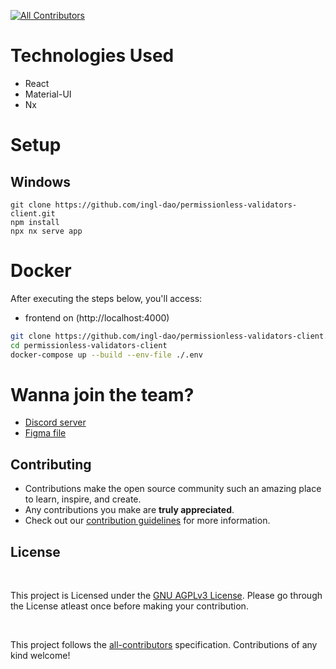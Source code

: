 <!-- ALL-CONTRIBUTORS-BADGE:START - Do not remove or modify this section -->
[![All Contributors](https://img.shields.io/badge/all_contributors-4-blue.svg?style=flat-square)](#contributors-)
<!-- ALL-CONTRIBUTORS-BADGE:END -->

# Technologies Used

- React
- Material-UI
- Nx

<!-- # Features

- Developer dashboard
- School default UI
- Bootstrap school by importing class halls, teachers, classrooms, subjects, students
- School secretary dashboard
- Timetable generation
- Teacher timetable
- Student timetable
- API subscription through Binance -->

# Setup

## Windows

```
git clone https://github.com/ingl-dao/permissionless-validators-client.git
npm install
npx nx serve app
```
<!-- create a .env file following the .env.skeleton -->

# Docker

After executing the steps below, you'll access: 

- frontend on (http://localhost:4000)

```bash
git clone https://github.com/ingl-dao/permissionless-validators-client.git
cd permissionless-validators-client
docker-compose up --build --env-file ./.env
```
<!-- create a .env file following the .env.skeleton -->


# Wanna join the team?

- [Discord server](https://discord.gg/Np5FwgFEFe)
- [Figma file](https://www.figma.com/file/Bn2T905W8Zo4uHPjSEyvpx/Ingl.io?node-id=518%3A2&t=3EIUM0ds0N4NEDx0-1)


##  Contributing

- Contributions make the open source community such an amazing place to learn, inspire, and create.
- Any contributions you make are **truly appreciated**.
- Check out our [contribution guidelines](/CONTRIBUTING.md) for more information.

<h2>
License
</h2>

<br>
<p>
This project is Licensed under the <a href="./LICENSE">GNU AGPLv3 License</a>. Please go through the License atleast once before making your contribution. </p>
<br>

<!-- ## Contributors ✨

Thanks goes to these wonderful people ❤: -->

<!-- ALL-CONTRIBUTORS-LIST:START - Do not remove or modify this section -->
<!-- prettier-ignore-start -->
<!-- markdownlint-disable -->
<!-- <table>
  <tbody>
    <tr>
      <td align="center"><a href="https://github.com/tchakoumi"><img src="https://avatars.githubusercontent.com/u/43315117?s=400&v=4?s=70" width="70px;" alt="Tchakoumi Lorrain"/><br /><sub><b>Tchakoumi Lorrain</b></sub></a><br /><a href="https://github.com/glom-oss/ricly/commits?author=tchakoumi" title="Code">💻</a> <a href="https://github.com/glom-oss/ricly/pulls?q=is%3Apr+reviewed-by%3Atchakoumi" title="Reviewed Pull Requests">👀</a> <a href="#projectManagement-tchakoumi" title="Project Management">📆</a> <a href="#design-tchakoumi" title="Design">🎨</a><a href="#ideas-tchakoumi" title="Ideas, Planning, & Feedback">🤔</a></td>
      <td align="center"><a href="https://github.com/marcjazz"><img src="https://avatars.githubusercontent.com/u/61763373?v=4?s=70" width="70px;" alt="Kuidja Marco"/><br /><sub><b>Kuidja Marco</b></sub></a><br /><a href="https://github.com/glom-oss/ricly/commits?author=marcjazz" title="Code">💻</a> <a href="https://github.com/glom-oss/ricly/pulls?q=is%3Apr+reviewed-by%3Amarcjazz" title="Reviewed Pull Requests">👀</a> <a href="#projectManagement-marcjazz" title="Project Management">📆</a><a href="#ideas-marcjazz" title="Ideas, Planning, & Feedback">🤔</a></td>
    </tr>
  </tbody>
  <tfoot>
    <tr>
      <td align="center" size="13px" colspan="7">
        <img src="https://raw.githubusercontent.com/all-contributors/all-contributors-cli/1b8533af435da9854653492b1327a23a4dbd0a10/assets/logo-small.svg">
          <a href="https://all-contributors.js.org/docs/en/bot/usage">Add your contributions</a>
        </img>
      </td>
    </tr>
  </tfoot>
</table> -->

<!-- markdownlint-restore -->
<!-- prettier-ignore-end -->

<!-- ALL-CONTRIBUTORS-LIST:END -->

This project follows the [all-contributors](https://github.com/all-contributors/all-contributors) specification. Contributions of any kind welcome!